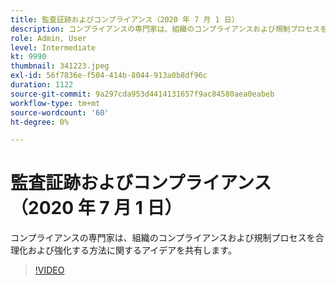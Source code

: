 ```yaml
---
title: 監査証跡およびコンプライアンス（2020 年 7 月 1 日）
description: コンプライアンスの専門家は、組織のコンプライアンスおよび規制プロセスを合理化および強化する方法に関するアイデアを共有します。
role: Admin, User
level: Intermediate
kt: 9990
thumbnail: 341223.jpeg
exl-id: 56f7836e-f504-414b-8044-913a0b8df96c
duration: 1122
source-git-commit: 9a297cda953d4414131657f9ac84580aea0eabeb
workflow-type: tm+mt
source-wordcount: '60'
ht-degree: 0%

---
```


# 監査証跡およびコンプライアンス（2020 年 7 月 1 日）

コンプライアンスの専門家は、組織のコンプライアンスおよび規制プロセスを合理化および強化する方法に関するアイデアを共有します。

>[!VIDEO](https://video.tv.adobe.com/v/341223/?quality=12&learn=on)
